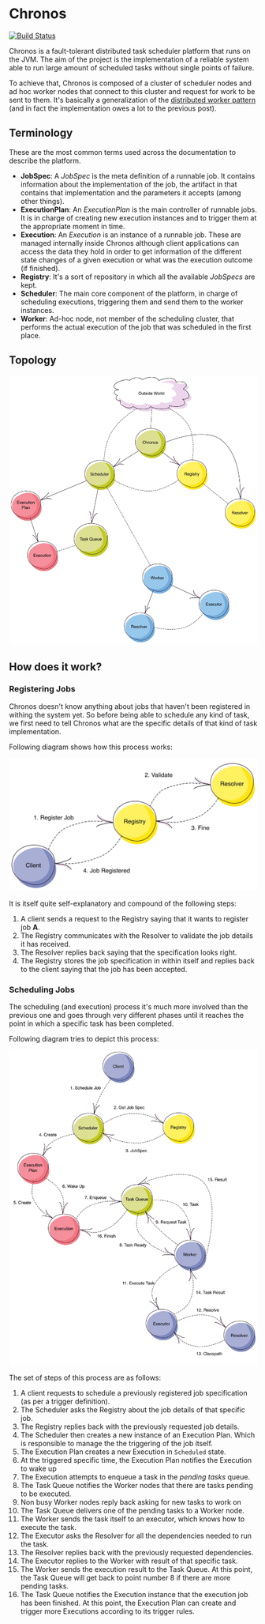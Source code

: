 # Chronos

[![Build Status](https://travis-ci.org/alonsodomin/chronos.svg)](https://travis-ci.org/alonsodomin/chronos)

Chronos is a fault-tolerant distributed task scheduler platform that runs on the JVM. The aim of the project is
the implementation of a reliable system able to run large amount of scheduled tasks without single points of failure.

To achieve that, Chronos is composed of a cluster of scheduler nodes and ad hoc worker nodes that connect to this
cluster and request for work to be sent to them. It's basically a generalization of the [distributed worker
pattern](http://letitcrash.com/post/29044669086/balancing-workload-across-nodes-with-akka-2) (and in fact the
implementation owes a lot to the previous post).

## Terminology

These are the most common terms used across the documentation to describe the platform.

* **JobSpec**: A *JobSpec* is the meta definition of a runnable job. It contains information about the implementation 
 of the job, the artifact in that contains that implementation and the parameters it accepts (among other things).
* **ExecutionPlan**: An *ExecutionPlan* is the main controller of runnable jobs. It is in charge of creating new
 execution instances and to trigger them at the appropriate moment in time.
* **Execution**: An *Execution* is an instance of a runnable job. These are managed internally inside Chronos
 although client applications can access the data they hold in order to get information of the different state
 changes of a given execution or what was the execution outcome (if finished).
* **Registry**: It's a sort of repository in which all the available *JobSpecs* are kept.
* **Scheduler**: The main core component of the platform, in charge of scheduling executions, triggering them and
 send them to the worker instances.
* **Worker**: Ad-hoc node, not member of the scheduling cluster, that performs the actual execution of the job
 that was scheduled in the first place.
 
## Topology

![Topology](docs/img/Topology.jpg)

## How does it work?

### Registering Jobs

Chronos doesn't know anything about jobs that haven't been registered in withing the system yet. So before being able
to schedule any kind of task, we first need to tell Chronos what are the specific details of that kind of task
implementation.
 
Following diagram shows how this process works: 

![RegisterJobWorkdlow](docs/img/RegisterJobWorkflow.jpg)

It is itself quite self-explanatory and compound of the following steps:

 1. A client sends a request to the Registry saying that it wants to register job **A**.
 2. The Registry communicates with the Resolver to validate the job details it has received.
 3. The Resolver replies back saying that the specification looks right.
 4. The Registry stores the job specification in within itself and replies back to the client saying that the job
 has been accepted.

### Scheduling Jobs

The scheduling (and execution) process it's much more involved than the previous one and goes through very different
phases until it reaches the point in which a specific task has been completed.

Following diagram tries to depict this process:

![ScheduleJobWorkdlow](docs/img/ScheduleJobWorkflow.jpg)

The set of steps of this process are as follows:

 1. A client requests to schedule a previously registered job specification (as per a trigger definition).
 2. The Scheduler asks the Registry about the job details of that specific job.
 3. The Registry replies back with the previously requested job details.
 4. The Scheduler then creates a new instance of an Execution Plan. Which is responsible to manage the the triggering
  of the job itself.
 5. The Execution Plan creates a new Execution in `Scheduled` state.
 6. At the triggered specific time, the Execution Plan notifies the Execution to wake up
 7. The Execution attempts to enqueue a task in the *pending tasks* queue.
 8. The Task Queue notifies the Worker nodes that there are tasks pending to be executed.
 9. Non busy Worker nodes reply back asking for new tasks to work on
 10. The Task Queue delivers one of the pending tasks to a Worker node.
 11. The Worker sends the task itself to an executor, which knows how to execute the task.
 12. The Executor asks the Resolver for all the dependencies needed to run the task.
 13. The Resolver replies back with the previously requested dependencies.
 14. The Executor replies to the Worker with result of that specific task.
 15. The Worker sends the execution result to the Task Queue. At this point, the Task Queue will get back to point
  number 8 if there are more pending tasks.
 16. The Task Queue notifies the Execution instance that the execution job has been finished. At this point, the
  Execution Plan can create and trigger more Executions according to its trigger rules.